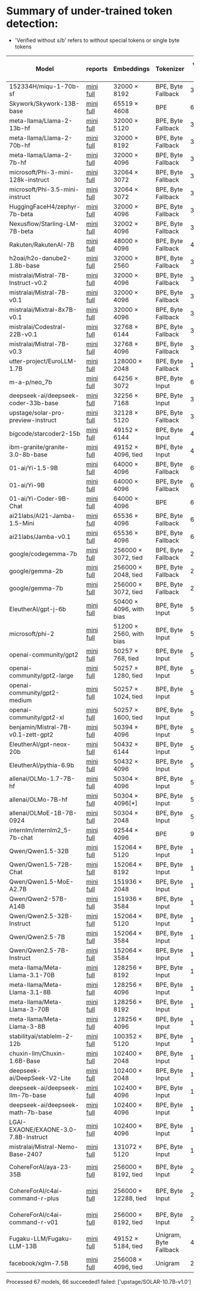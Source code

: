 # Summary of under-trained token detection:

* 'Verified without s/b' refers to without special tokens or single byte tokens


| Model                                | reports                                                                                                              | Embeddings              | Tokenizer              |   Vocab Size |   # bytes |   # unreachable |   # partial utf-8 |   # special | # verified   | # verified w/o s/b   | Longest token                    | Examples                                                                                                                                                                                                                                                                                                                                                                                         |
|--------------------------------------|----------------------------------------------------------------------------------------------------------------------|-------------------------|------------------------|--------------|-----------|-----------------|-------------------|-------------|--------------|----------------------|----------------------------------|--------------------------------------------------------------------------------------------------------------------------------------------------------------------------------------------------------------------------------------------------------------------------------------------------------------------------------------------------------------------------------------------------|
| 152334H/miqu-1-70b-sf                | [mini](reports_mini/152334H_miqu_1_70b_sf.md) [full](reports/152334H_miqu_1_70b_sf.md)                               | 32000 × 8192            | BPE, Byte Fallback     |        32000 |       351 |               0 |                 0 |           3 | 30/639       | 27/610               | springframework                  | ````` ▁Mediabestanden `````, ````` ▁Portály `````, ````` ederbörd `````, ````` ▁regnig `````, ````` хівовано `````, ````` ▁Мексичка `````, ````` %;\r `````, ````` ▁archiválva `````, ````` ▁demsel `````, ````` ▁});\r `````                                                                                                                                                                    |
| Skywork/Skywork-13B-base             | [mini](reports_mini/Skywork_Skywork_13B_base.md) [full](reports/Skywork_Skywork_13B_base.md)                         | 65519 × 4608            | BPE                    |        65519 |       351 |            1629 |                 0 |           3 | 14/1274      | 14/1274              | springframework                  | ````` ▁Mediabestanden `````, ````` ▁autorytatywna `````, ````` Webachiv `````, ````` Архівовано `````, ````` ▁Portály `````, ````` ▁Расподела `````, ````` nederbörd `````, ````` ▁demsel `````, ````` ▁eredetiből `````, ````` ▁regnig `````                                                                                                                                                    |
| meta-llama/Llama-2-13b-hf            | [mini](reports_mini/meta_llama_Llama_2_13b_hf.md) [full](reports/meta_llama_Llama_2_13b_hf.md)                       | 32000 × 5120            | BPE, Byte Fallback     |        32000 |       351 |               0 |                 0 |           3 | 20/639       | 17/567               | springframework                  | ````` ▁Mediabestanden `````, ````` ▁Portály `````, ````` ederbörd `````, ````` nederbörd `````, ````` ▁Расподела `````, ````` ▁demsel `````, ````` ▁regnig `````, ````` ▁Genomsnitt `````, ````` ▁Мексичка `````, ````` ▁Årsmed `````                                                                                                                                                            |
| meta-llama/Llama-2-70b-hf            | [mini](reports_mini/meta_llama_Llama_2_70b_hf.md) [full](reports/meta_llama_Llama_2_70b_hf.md)                       | 32000 × 8192            | BPE, Byte Fallback     |        32000 |       351 |               0 |                 0 |           3 | 32/639       | 30/625               | springframework                  | ````` ▁Mediabestanden `````, ````` ▁Portály `````, ````` ederbörd `````, ````` nederbörd `````, ````` ▁Расподела `````, ````` ▁demsel `````, ````` ▁regnig `````, ````` tatywna `````, ````` љашње `````, ````` хівовано `````                                                                                                                                                                   |
| meta-llama/Llama-2-7b-hf             | [mini](reports_mini/meta_llama_Llama_2_7b_hf.md) [full](reports/meta_llama_Llama_2_7b_hf.md)                         | 32000 × 4096            | BPE, Byte Fallback     |        32000 |       351 |               0 |                 0 |           3 | 20/639       | 19/551               | springframework                  | ````` ▁Mediabestanden `````, ````` ▁Portály `````, ````` oreferrer `````, ````` ederbörd `````, ````` ▁Расподела `````, ````` nederbörd `````, ````` ▁regnig `````, ````` ▁demsel `````, ````` tatywna `````, ````` љашње `````                                                                                                                                                                  |
| microsoft/Phi-3-mini-128k-instruct   | [mini](reports_mini/microsoft_Phi_3_mini_128k_instruct.md) [full](reports/microsoft_Phi_3_mini_128k_instruct.md)     | 32064 × 3072            | BPE, Byte Fallback     |        32011 |       351 |               0 |                 0 |          14 | 169/636      | 169/635              | springframework                  | ````` ▁Mediabestanden `````, ````` ▁autorytatywna `````, ````` ▁Хронологија `````, ````` ▁Portály `````, ````` Архівовано `````, ````` Webachiv `````, ````` ▁Спољашње `````, ````` ▁archiválva `````, ````` хівовано `````, ````` ▁regnigaste `````                                                                                                                                             |
| microsoft/Phi-3.5-mini-instruct      | [mini](reports_mini/microsoft_Phi_3_5_mini_instruct.md) [full](reports/microsoft_Phi_3_5_mini_instruct.md)           | 32064 × 3072            | BPE, Byte Fallback     |        32011 |       351 |               0 |                 0 |          14 | 88/636       | 87/633               | springframework                  | ````` ▁Хронологија `````, ````` Архівовано `````, ````` ▁Спољашње `````, ````` ▁Mediabestanden `````, ````` хівовано `````, ````` ▁autorytatywna `````, ````` Webachiv `````, ````` ▁надморској `````, ````` ▁regnigaste `````, ````` ▁årsnederbörd `````                                                                                                                                        |
| HuggingFaceH4/zephyr-7b-beta         | [mini](reports_mini/HuggingFaceH4_zephyr_7b_beta.md) [full](reports/HuggingFaceH4_zephyr_7b_beta.md)                 | 32000 × 4096            | BPE, Byte Fallback     |        32000 |       380 |               0 |                 0 |           3 | 76/637       | 70/529               | includegraphics                  | ````` \uefc0 `````, ````` ▁/**\r `````, ````` });\r `````, ````` };\r `````, ````` ▁});\r `````, ````` ';\r `````, ````` ▁//\r `````, ````` */\r `````, ````` >?[< `````, ````` ▁*/\r `````                                                                                                                                                                                                      |
| Nexusflow/Starling-LM-7B-beta        | [mini](reports_mini/Nexusflow_Starling_LM_7B_beta.md) [full](reports/Nexusflow_Starling_LM_7B_beta.md)               | 32002 × 4096            | BPE, Byte Fallback     |        32002 |       380 |               0 |                 0 |           5 | 48/636       | 42/530               | includegraphics                  | ````` \uefc0 `````, ````` ▁/**\r `````, ````` });\r `````, ````` ▁});\r `````, ````` ▁//\r `````, ````` };\r `````, ````` ';\r `````, ````` */\r `````, ````` >?[< `````, ````` ▁*/\r `````                                                                                                                                                                                                      |
| Rakuten/RakutenAI-7B                 | [mini](reports_mini/Rakuten_RakutenAI_7B.md) [full](reports/Rakuten_RakutenAI_7B.md)                                 | 48000 × 4096            | BPE, Byte Fallback     |        48000 |       380 |               0 |                 0 |           3 | 66/957       | 59/950               | includegraphics                  | ````` \uefc0 `````, ````` ▁/**\r `````, ````` });\r `````, ````` ▁//\r `````, ````` };\r `````, ````` ▁});\r `````, ````` >?[< `````, ````` */\r `````, ````` ]);\r `````, ````` ▁};\r `````                                                                                                                                                                                                     |
| h2oai/h2o-danube2-1.8b-base          | [mini](reports_mini/h2oai_h2o_danube2_1_8b_base.md) [full](reports/h2oai_h2o_danube2_1_8b_base.md)                   | 32000 × 2560            | BPE, Byte Fallback     |        32000 |       380 |               0 |                 0 |           3 | 64/637       | 62/617               | includegraphics                  | ````` \+\_\ `````, ````` \uefc0 `````, ````` iNdEx `````, ````` .^{[ `````, ````` ▁beginnetje `````, ````` ᥀ `````, ````` ▁febbra `````, ````` ▁Населення `````, ````` NdEx `````, ````` ederbörd `````                                                                                                                                                                                          |
| mistralai/Mistral-7B-Instruct-v0.2   | [mini](reports_mini/mistralai_Mistral_7B_Instruct_v0_2.md) [full](reports/mistralai_Mistral_7B_Instruct_v0_2.md)     | 32000 × 4096            | BPE, Byte Fallback     |        32000 |       380 |               0 |                 0 |           3 | 35/637       | 28/529               | includegraphics                  | ````` \uefc0 `````, ````` ▁/**\r `````, ````` ▁//\r `````, ````` >?[< `````, ````` */\r `````, ````` \x85 `````, ````` });\r `````, ````` };\r `````, ````` ';\r `````, ````` /**\r `````                                                                                                                                                                                                        |
| mistralai/Mistral-7B-v0.1            | [mini](reports_mini/mistralai_Mistral_7B_v0_1.md) [full](reports/mistralai_Mistral_7B_v0_1.md)                       | 32000 × 4096            | BPE, Byte Fallback     |        32000 |       380 |               0 |                 0 |           3 | 49/637       | 43/529               | includegraphics                  | ````` \uefc0 `````, ````` ▁/**\r `````, ````` });\r `````, ````` };\r `````, ````` ▁});\r `````, ````` ▁//\r `````, ````` ';\r `````, ````` */\r `````, ````` >?[< `````, ````` ▁*/\r `````                                                                                                                                                                                                      |
| mistralai/Mixtral-8x7B-v0.1          | [mini](reports_mini/mistralai_Mixtral_8x7B_v0_1.md) [full](reports/mistralai_Mixtral_8x7B_v0_1.md)                   | 32000 × 4096            | BPE, Byte Fallback     |        32000 |       380 |               0 |                 0 |           3 | 44/637       | 42/542               | includegraphics                  | ````` \uefc0 `````, ````` ▁/**\r `````, ````` ▁//\r `````, ````` });\r `````, ````` ▁});\r `````, ````` */\r `````, ````` };\r `````, ````` ]);\r `````, ````` ▁};\r `````, ````` ▁*/\r `````                                                                                                                                                                                                    |
| mistralai/Codestral-22B-v0.1         | [mini](reports_mini/mistralai_Codestral_22B_v0_1.md) [full](reports/mistralai_Codestral_22B_v0_1.md)                 | 32768 × 6144            | BPE, Byte Fallback     |        32768 |       380 |               0 |                 0 |         771 | 54/637       | 48/602               | includegraphics                  | ````` ▁/**\r `````, ````` });\r `````, ````` ▁//\r `````, ````` ';\r `````, ````` ▁},\r `````, ````` ]);\r `````, ````` ▁);\r `````, ````` ());\r `````, ````` ▁*/\r `````, ````` ▁};\r `````                                                                                                                                                                                                    |
| mistralai/Mistral-7B-v0.3            | [mini](reports_mini/mistralai_Mistral_7B_v0_3.md) [full](reports/mistralai_Mistral_7B_v0_3.md)                       | 32768 × 4096            | BPE, Byte Fallback     |        32768 |       380 |               0 |                 0 |         771 | 53/637       | 47/529               | includegraphics                  | ````` \uefc0 `````, ````` ▁/**\r `````, ````` });\r `````, ````` };\r `````, ````` ▁});\r `````, ````` ▁//\r `````, ````` ';\r `````, ````` */\r `````, ````` >?[< `````, ````` ▁*/\r `````                                                                                                                                                                                                      |
| utter-project/EuroLLM-1.7B           | [mini](reports_mini/utter_project_EuroLLM_1_7B.md) [full](reports/utter_project_EuroLLM_1_7B.md)                     | 128000 × 2048           | BPE, Byte Fallback     |       128000 |       354 |               1 |                 0 |         261 | 357/2559     | 101/2260             | includegraphics                  | ````` funsio `````, ````` urasGeneral `````, ````` ▁momč `````, ````` asaíne `````, ````` jetain `````, ````` ▁compéten `````, ````` ▁meais `````, ````` ħtie `````, ````` ▁voormal `````, ````` iċli `````                                                                                                                                                                                      |
| m-a-p/neo_7b                         | [mini](reports_mini/m_a_p_neo_7b.md) [full](reports/m_a_p_neo_7b.md)                                                 | 64256 × 3072            | BPE, Byte Input        |        64005 |       351 |               0 |                 0 |           8 | 403/1276     | 403/1276             | 即表明您已经阅读并接受上述条款   | ````` ▁只看该作者大 `````, ````` 写一个指定评分 `````, ````` ▁先判断以下内容的 `````, ````` nhelpviewer `````, ````` :①②\ `````, ````` 如所属地区或 `````, ````` 身份在社区发言 `````, ````` 用上半句或者 `````, ````` ▁请给出下面的 `````, ````` ▁这条电影评论 `````                                                                                                                            |
| deepseek-ai/deepseek-coder-33b-base  | [mini](reports_mini/deepseek_ai_deepseek_coder_33b_base.md) [full](reports/deepseek_ai_deepseek_coder_33b_base.md)   | 32256 × 7168            | BPE, Byte Input        |        32022 |       256 |              53 |               327 |           9 | 111/631      | 108/628              | ArgumentException                | ````` \xa0anys `````, ````` \xa0milions `````, ````` \xa0persones `````, ````` ▁desocupats `````, ````` Polítics `````, ````` automòbils `````, ````` ▁capbaix `````, ````` ▁unipersonals `````, ````` Родени `````, ````` ▁херцо `````                                                                                                                                                          |
| upstage/solar-pro-preview-instruct   | [mini](reports_mini/upstage_solar_pro_preview_instruct.md) [full](reports/upstage_solar_pro_preview_instruct.md)     | 32128 × 5120            | BPE, Byte Fallback     |        32128 |       351 |               0 |                 0 |         131 | 138/639      | 127/605              | PropertyChanged                  | ````` ▁regnigaste `````, ````` ▁Mediabestanden `````, ````` ▁Хронологија `````, ````` ▁årsnederbörd `````, ````` ▁Portály `````, ````` Архівовано `````, ````` ▁Спољашње `````, ````` ▁надморској `````, ````` ▁autorytatywna `````, ````` ▁савезној `````                                                                                                                                       |
| bigcode/starcoder2-15b               | [mini](reports_mini/bigcode_starcoder2_15b.md) [full](reports/bigcode_starcoder2_15b.md)                             | 49152 × 6144            | BPE, Byte Input        |        49152 |       242 |               0 |               676 |          38 | 128/968      | 128/966              | InvalidProtocolBufferException   | ````` Integervelvel `````, ````` Loremipumdolorsitametconsecteturadipiscingelit `````, ````` lcsStatusWlan `````, ````` ucMZQg `````, ````` hqSLBjKPZFq `````, ````` fWILIM `````, ````` tableOBJECT `````, ````` vjHPp `````, ````` fWILIMmJNUZLIEMNV `````, ````` GQGantt `````                                                                                                                |
| ibm-granite/granite-3.0-8b-base      | [mini](reports_mini/ibm_granite_granite_3_0_8b_base.md) [full](reports/ibm_granite_granite_3_0_8b_base.md)           | 49152 × 4096, tied      | BPE, Byte Input        |        49152 |       242 |               0 |               675 |          19 | 209/979      | 198/967              | InvalidProtocolBufferException   | ````` DetalleNotaCreditoPuntoVenta `````, ````` strmojo `````, ````` ExperimentResultSet `````, ````` DocSyntaxParser `````, ````` ParamCaption `````, ````` DetalleOrdenCompra `````, ````` MODRST `````, ````` esatterwhite `````, ````` DetalleFacturaProveedor `````, ````` StatusPointer `````                                                                                              |
| 01-ai/Yi-1.5-9B                      | [mini](reports_mini/01_ai_Yi_1_5_9B.md) [full](reports/01_ai_Yi_1_5_9B.md)                                           | 64000 × 4096            | BPE, Byte Fallback     |        64000 |       354 |               4 |                 0 |         238 | 63/1274      | 61/1261              | Acknowledgements                 | ````` \\+::\\+ `````, ````` \\+\\_\\+\\+ `````, ````` \\+\\_\\+ `````, ````` mabaochang `````, ````` \\+:: `````, ````` nzoem `````, ````` \\+\\_\\ `````, ````` Разпространение `````, ````` mcited `````, ````` ":"\ufeff `````                                                                                                                                                                |
| 01-ai/Yi-9B                          | [mini](reports_mini/01_ai_Yi_9B.md) [full](reports/01_ai_Yi_9B.md)                                                   | 64000 × 4096            | BPE, Byte Fallback     |        64000 |       354 |               4 |                 0 |         238 | 82/1274      | 80/1266              | Acknowledgements                 | ````` \\+::\\+ `````, ````` \\+\\_\\+\\+ `````, ````` \\+\\_\\+ `````, ````` mabaochang `````, ````` \\+:: `````, ````` nzoem `````, ````` \\+\\_\\ `````, ````` Разпространение `````, ````` mcited `````, ````` ":"\ufeff `````                                                                                                                                                                |
| 01-ai/Yi-Coder-9B-Chat               | [mini](reports_mini/01_ai_Yi_Coder_9B_Chat.md) [full](reports/01_ai_Yi_Coder_9B_Chat.md)                             | 64000 × 4096            | BPE                    |        64000 |       354 |               3 |                 0 |         238 | 477/1279     | 299/1094             | Acknowledgements                 | ````` \\+\\_\\+\\+ `````, ````` \\+::\\+ `````, ````` ▁本实用新型的 `````, ````` mabaochang `````, ````` nzoem `````, ````` mcited `````, ````` ▁本实用新型 `````, ````` \\+\\_\\+ `````, ````` mrrooter `````, ````` Разпространение `````                                                                                                                                                      |
| ai21labs/AI21-Jamba-1.5-Mini         | [mini](reports_mini/ai21labs_AI21_Jamba_1_5_Mini.md) [full](reports/ai21labs_AI21_Jamba_1_5_Mini.md)                 | 65536 × 4096            | BPE, Byte Fallback     |        65536 |       355 |               0 |                 0 |        1543 | 6/1280       | 3/1176               | ArgumentException                | ````` derrelsc `````, ````` .\xa0(\[ `````, ````` ronicsystems `````                                                                                                                                                                                                                                                                                                                             |
| ai21labs/Jamba-v0.1                  | [mini](reports_mini/ai21labs_Jamba_v0_1.md) [full](reports/ai21labs_Jamba_v0_1.md)                                   | 65536 × 4096            | BPE, Byte Fallback     |        65536 |       355 |               0 |                 0 |        1543 | 6/1280       | 3/1176               | ArgumentException                | ````` derrelsc `````, ````` .\xa0(\[ `````, ````` ronicsystems `````                                                                                                                                                                                                                                                                                                                             |
| google/codegemma-7b                  | [mini](reports_mini/google_codegemma_7b.md) [full](reports/google_codegemma_7b.md)                                   | 256000 × 3072, tied     | BPE, Byte Fallback     |       256000 |       380 |               1 |                 0 |         158 | 936/5117     | 834/5015             | TouchableOpacity                 | ````` ^(@)$_ `````, ````` हिंदीखरीदारी `````, ````` \u200cآمباردا `````, ````` ſammen `````, ````` ▁coachTry `````, ````` ſſung `````, ````` ▁AcceptedLoading `````, ````` EnglishChoose `````, ````` ▁queſto `````, ````` ▁queſta `````                                                                                                                                                               |
| google/gemma-2b                      | [mini](reports_mini/google_gemma_2b.md) [full](reports/google_gemma_2b.md)                                           | 256000 × 2048, tied     | BPE, Byte Fallback     |       256000 |       380 |               1 |                 0 |         158 | 3161/5119    | 3055/5013            | TouchableOpacity                 | ````` ^(@)$_ `````, ````` हिंदीखरीदारी `````, ````` ▁coachTry `````, ````` \u200cآمباردا `````, ````` ▁AcceptedLoading `````, ````` ſammen `````, ````` ſſung `````, ````` ▁Weiſe `````, ````` ▁ſeines `````, ````` )$_. `````                                                                                                                                                                         |
| google/gemma-7b                      | [mini](reports_mini/google_gemma_7b.md) [full](reports/google_gemma_7b.md)                                           | 256000 × 3072, tied     | BPE, Byte Fallback     |       256000 |       380 |               1 |                 0 |         158 | 800/5119     | 694/5013             | TouchableOpacity                 | ````` हिंदीखरीदारी `````, ````` \u200cآمباردا `````, ````` ^(@)$_ `````, ````` ▁coachTry `````, ````` ▁queſto `````, ````` ▁AcceptedLoading `````, ````` ſammen `````, ````` ▁zuſammen `````, ````` ▁queſta `````, ````` EnglishChoose `````                                                                                                                                                           |
| EleutherAI/gpt-j-6b                  | [mini](reports_mini/EleutherAI_gpt_j_6b.md) [full](reports/EleutherAI_gpt_j_6b.md)                                   | 50400 × 4096, with bias | BPE, Byte Input        |        50400 |       256 |               0 |               216 |         144 | 200/1002     | 57/848               | BuyableInstoreAndOnline          | ````` ▁attRot `````, ````` ▁externalToEVA `````, ````` EStreamFrame `````, ````` ▁RandomRedditor `````, ````` PsyNetMessage `````, ````` ▁SolidGoldMagikarp `````, ````` ▁Adinida `````, ````` ▁RandomRedditorWithNo `````, ````` cloneembedreportprint `````, ````` oreAndOnline `````                                                                                                          |
| microsoft/phi-2                      | [mini](reports_mini/microsoft_phi_2.md) [full](reports/microsoft_phi_2.md)                                           | 51200 × 2560, with bias | BPE, Byte Input        |        50295 |       256 |               0 |               216 |           1 | 103/999      | 101/969              | BuyableInstoreAndOnline          | ````` DragonMagazine `````, ````` ▁Dragonbound `````, ````` ▁RandomRedditorWithNo `````, ````` ▁externalToEVAOnly `````, ````` GoldMagikarp `````, ````` TPPStreamerBot `````, ````` Downloadha `````, ````` EStreamFrame `````, ````` ?????-?????- `````, ````` ▁TheNitrome `````                                                                                                               |
| openai-community/gpt2                | [mini](reports_mini/openai_community_gpt2.md) [full](reports/openai_community_gpt2.md)                               | 50257 × 768, tied       | BPE, Byte Input        |        50257 |       256 |               0 |               216 |           1 | 65/999       | 33/967               | BuyableInstoreAndOnline          | ````` InstoreAndOnline `````, ````` rawdownload `````, ````` quickShip `````, ````` oreAndOnline `````, ````` embedreportprint `````, ````` ▁サーティ `````, ````` ▁RandomRedditor `````, ````` ▁externalToEVA `````, ````` ▁TheNitrome `````, ````` reportprint `````                                                                                                                           |
| openai-community/gpt2-large          | [mini](reports_mini/openai_community_gpt2_large.md) [full](reports/openai_community_gpt2_large.md)                   | 50257 × 1280, tied      | BPE, Byte Input        |        50257 |       256 |               0 |               216 |           1 | 60/999       | 28/967               | BuyableInstoreAndOnline          | ````` ▁サーティ `````, ````` InstoreAndOnline `````, ````` oreAndOnline `````, ````` ▁TheNitrome `````, ````` rawdownload `````, ````` quickShip `````, ````` embedreportprint `````, ````` ▁RandomRedditor `````, ````` ▁externalToEVA `````, ````` reportprint `````                                                                                                                           |
| openai-community/gpt2-medium         | [mini](reports_mini/openai_community_gpt2_medium.md) [full](reports/openai_community_gpt2_medium.md)                 | 50257 × 1024, tied      | BPE, Byte Input        |        50257 |       256 |               0 |               216 |           1 | 49/999       | 17/967               | BuyableInstoreAndOnline          | ````` reportprint `````, ````` ▁サーティ `````, ````` ▁externalToEVA `````, ````` rawdownload `````, ````` quickShip `````, ````` ▁RandomRedditor `````, ````` ▁TheNitrome `````, ````` InstoreAndOnline `````, ````` embedreportprint `````, ````` oreAndOnline `````                                                                                                                           |
| openai-community/gpt2-xl             | [mini](reports_mini/openai_community_gpt2_xl.md) [full](reports/openai_community_gpt2_xl.md)                         | 50257 × 1600, tied      | BPE, Byte Input        |        50257 |       256 |               0 |               216 |           1 | 67/999       | 35/967               | BuyableInstoreAndOnline          | ````` embedreportprint `````, ````` quickShip `````, ````` ▁サーティ `````, ````` ▁externalToEVA `````, ````` reportprint `````, ````` rawdownload `````, ````` oreAndOnline `````, ````` InstoreAndOnline `````, ````` ▁TheNitrome `````, ````` ▁RandomRedditor `````                                                                                                                           |
| benjamin/Mistral-7B-v0.1-zett-gpt2   | [mini](reports_mini/benjamin_Mistral_7B_v0_1_zett_gpt2.md) [full](reports/benjamin_Mistral_7B_v0_1_zett_gpt2.md)     | 50394 × 4096            | BPE, Byte Input        |        50394 |       256 |              63 |               216 |           7 | 19/1002      | 13/979               | BuyableInstoreAndOnline          | ````` 黒 `````, ````` ァ `````, ````` 戦 `````, ````` ゴ `````, ````` 龍 `````, ````` ガ `````, ````` ム `````, ````` ギ `````, ````` ヴ `````, ````` ィ `````                                                                                                                                                                                                                                   |
| EleutherAI/gpt-neox-20b              | [mini](reports_mini/EleutherAI_gpt_neox_20b.md) [full](reports/EleutherAI_gpt_neox_20b.md)                           | 50432 × 6144            | BPE, Byte Input        |        50277 |       243 |             221 |               369 |           2 | 10/993       | 9/889                | ArgumentException                | ````` FFIRMED `````, ````` ▁taxp `````, ````` ▁biomark `````, ````` ▁affidav `````, ````` ortunately `````, ````` ▁questionna `````, ````` GLIGENCE `````, ````` NdEx `````, ````` ▁BytePtrFromString `````                                                                                                                                                                                      |
| EleutherAI/pythia-6.9b               | [mini](reports_mini/EleutherAI_pythia_6_9b.md) [full](reports/EleutherAI_pythia_6_9b.md)                             | 50432 × 4096            | BPE, Byte Input        |        50277 |       243 |             221 |               369 |           2 | 14/993       | 13/933               | ArgumentException                | ````` FFIRMED `````, ````` ▁taxp `````, ````` ▁affidav `````, ````` ▁biomark `````, ````` ortunately `````, ````` ▁researc `````, ````` GLIGENCE `````, ````` visiae `````, ````` NdEx `````, ````` pendicular `````                                                                                                                                                                             |
| allenai/OLMo-1.7-7B-hf               | [mini](reports_mini/allenai_OLMo_1_7_7B_hf.md) [full](reports/allenai_OLMo_1_7_7B_hf.md)                             | 50304 × 4096            | BPE, Byte Input        |        50280 |       243 |             221 |               369 |           2 | 175/993      | 174/992              | ArgumentException                | ````` ▁()](\ `````, ````` ]{}\_ `````, ````` ]{}\^[ `````, ````` ^\[[@ `````, ````` "}**). `````, ````` \])]{} `````, ````` ^−/− `````, ````` .^\[[@ `````, ````` ]\]^ `````, ````` ]{}\_[ `````                                                                                                                                                                                                 |
| allenai/OLMo-7B-hf                   | [mini](reports_mini/allenai_OLMo_7B_hf.md) [full](reports/allenai_OLMo_7B_hf.md)                                     | 50304 × 4096[*]         | BPE, Byte Input        |        50280 |       243 |             221 |               369 |           2 | 266/993      | 265/992              | ArgumentException                | ````` \])]{} `````, ````` ▁§\[ `````, ````` ▁()](\ `````, ````` ]{}\_ `````, ````` ]{}\^[ `````, ````` .^\[[@ `````, ````` $.[]{ `````, ````` :**]{} `````, ````` ^\[[@ `````, ````` ]\]^ `````                                                                                                                                                                                                  |
| allenai/OLMoE-1B-7B-0924             | [mini](reports_mini/allenai_OLMoE_1B_7B_0924.md) [full](reports/allenai_OLMoE_1B_7B_0924.md)                         | 50304 × 2048            | BPE, Byte Input        |        50280 |       243 |             221 |               369 |           2 | 80/993       | 79/905               | ArgumentException                | ````` \|\|\|EMAIL_ADDRESS\|\|\| `````, ````` \|\|\|PHONE_NUMBER\|\|\| `````, ````` \|\|\|IP_ADDRESS\|\|\| `````, ````` .^\[[@ `````, ````` ▁()](\ `````, ````` ]{}\_ `````, ````` ]{}\_[ `````, ````` ]{}\^[ `````, ````` \])]{} `````, ````` ]\]^ `````                                                                                                                                         |
| internlm/internlm2_5-7b-chat         | [mini](reports_mini/internlm_internlm2_5_7b_chat.md) [full](reports/internlm_internlm2_5_7b_chat.md)                 | 92544 × 4096            | BPE                    |        92544 |       383 |              64 |                 0 |         150 | 453/1845     | 312/1700             | InvalidArgumentException         | ````` 現時由南極條約體系管理 `````, ````` 南極條約體系管理 `````, ````` 年美國人口普查的數據 `````, ````` 而該地的平均海拔高度為 `````, ````` 當中陸地面積為 `````, ````` 該地的面積和人口 `````, ````` 而人口密度為每平方千米 `````, ````` 人口密度為每平方千米 `````, ````` 不会自动计算在总价中 `````, ````` 而水域面積為 `````                                                               |
| Qwen/Qwen1.5-32B                     | [mini](reports_mini/Qwen_Qwen1_5_32B.md) [full](reports/Qwen_Qwen1_5_32B.md)                                         | 152064 × 5120           | BPE, Byte Input        |       151646 |       256 |            1906 |              1320 |           6 | 2450/2966    | 2450/2964            | abcdefghijklmnopqrstuvwxyz       | ````` ▁ForCanBeConvertedToF `````, ````` ▁ForCanBeConverted `````, ````` useRalative `````, ````` ספטמ `````, ````` (stypy `````, ````` $PostalCodesNL `````, ````` \tTokenNameIdentifier `````, ````` Japgolly `````, ````` PostalCodesNL `````, ````` ▁typingsJapgolly `````                                                                                                                   |
| Qwen/Qwen1.5-72B-Chat                | [mini](reports_mini/Qwen_Qwen1_5_72B_Chat.md) [full](reports/Qwen_Qwen1_5_72B_Chat.md)                               | 152064 × 8192           | BPE, Byte Input        |       151646 |       256 |            1906 |              1320 |           6 | 2047/2968    | 2047/2966            | abcdefghijklmnopqrstuvwxyz       | ````` ▁ForCanBeConverted `````, ````` ספטמ `````, ````` ▁ForCanBeConvertedToF `````, ````` $PostalCodesNL `````, ````` PostalCodesNL `````, ````` טלוו `````, ````` (stypy `````, ````` ▁zwłaszc `````, ````` \tTokenNameIdentifier `````, ````` useRalative `````                                                                                                                               |
| Qwen/Qwen1.5-MoE-A2.7B               | [mini](reports_mini/Qwen_Qwen1_5_MoE_A2_7B.md) [full](reports/Qwen_Qwen1_5_MoE_A2_7B.md)                             | 151936 × 2048           | BPE, Byte Input        |       151646 |       256 |            1906 |              1320 |           6 | 2725/2968    | 2723/2966            | abcdefghijklmnopqrstuvwxyz       | ````` $PostalCodesNL `````, ````` ▁typingsJapgolly `````, ````` \tTokenNameIdentifier `````, ````` ▁typingsSlinky `````, ````` ▁zwłaszc `````, ````` (stypy `````, ````` ▁ForCanBeConverted `````, ````` ספטמ `````, ````` useRalative `````, ````` ▁ForCanBeConvertedToF `````                                                                                                                  |
| Qwen/Qwen2-57B-A14B                  | [mini](reports_mini/Qwen_Qwen2_57B_A14B.md) [full](reports/Qwen_Qwen2_57B_A14B.md)                                   | 151936 × 3584           | BPE, Byte Input        |       151646 |       256 |            1906 |              1320 |           6 | 1694/2966    | 1694/2966            | abcdefghijklmnopqrstuvwxyz       | ````` ▁ForCanBeConverted `````, ````` ▁ForCanBeConvertedToF `````, ````` PostalCodesNL `````, ````` $PostalCodesNL `````, ````` useRal `````, ````` useRalative `````, ````` (stypy `````, ````` ▁zwłaszc `````, ````` webElementX `````, ````` 𑘁 `````                                                                                                                                          |
| Qwen/Qwen2.5-32B-Instruct            | [mini](reports_mini/Qwen_Qwen2_5_32B_Instruct.md) [full](reports/Qwen_Qwen2_5_32B_Instruct.md)                       | 152064 × 5120           | BPE, Byte Input        |       151665 |       256 |            1906 |              1320 |          25 | 1256/2979    | 1238/2958            | abcdefghijklmnopqrstuvwxyz       | ````` ▁ForCanBeConverted `````, ````` ▁ForCanBeConvertedToF `````, ````` PostalCodesNL `````, ````` $PostalCodesNL `````, ````` (stypy `````, ````` ▁zwłaszc `````, ````` \tTokenNameIdentifier `````, ````` ▁thuisontvangst `````, ````` טלוו `````, ````` useRalative `````                                                                                                                    |
| Qwen/Qwen2.5-7B                      | [mini](reports_mini/Qwen_Qwen2_5_7B.md) [full](reports/Qwen_Qwen2_5_7B.md)                                           | 152064 × 3584           | BPE, Byte Input        |       151665 |       256 |            1906 |              1320 |          25 | 1332/2979    | 1311/2958            | abcdefghijklmnopqrstuvwxyz       | ````` \tTokenNameIdentifier `````, ````` ▁ForCanBeConverted `````, ````` ▁ForCanBeConvertedToF `````, ````` PostalCodesNL `````, ````` $PostalCodesNL `````, ````` ▁zwłaszc `````, ````` (stypy `````, ````` טלוו `````, ````` ▁thuisontvangst `````, ````` useRalative `````                                                                                                                    |
| Qwen/Qwen2.5-7B-Instruct             | [mini](reports_mini/Qwen_Qwen2_5_7B_Instruct.md) [full](reports/Qwen_Qwen2_5_7B_Instruct.md)                         | 152064 × 3584           | BPE, Byte Input        |       151665 |       256 |            1906 |              1320 |          25 | 1859/2979    | 1842/2958            | abcdefghijklmnopqrstuvwxyz       | ````` \tTokenNameIdentifier `````, ````` ▁ForCanBeConverted `````, ````` ▁ForCanBeConvertedToF `````, ````` PostalCodesNL `````, ````` $PostalCodesNL `````, ````` ▁zwłaszc `````, ````` (stypy `````, ````` טלוו `````, ````` ▁thuisontvangst `````, ````` useRalative `````                                                                                                                    |
| meta-llama/Meta-Llama-3.1-70B        | [mini](reports_mini/meta_llama_Meta_Llama_3_1_70B.md) [full](reports/meta_llama_Meta_Llama_3_1_70B.md)               | 128256 × 8192           | BPE, Byte Input        |       128256 |       256 |               0 |              1224 |         256 | 458/2539     | 204/2202             | abcdefghijklmnopqrstuvwxyz       | ````` $PostalCodesNL `````, ````` ▁ForCanBeConvertedToF `````, ````` илася `````, ````` useRalative `````, ````` ávající `````, ````` илакти `````, ````` атися `````, ````` ыџN `````, ````` ЎыџN `````, ````` İTESİ `````                                                                                                                                                                      |
| meta-llama/Meta-Llama-3.1-8B         | [mini](reports_mini/meta_llama_Meta_Llama_3_1_8B.md) [full](reports/meta_llama_Meta_Llama_3_1_8B.md)                 | 128256 × 4096           | BPE, Byte Input        |       128256 |       256 |               0 |              1224 |         256 | 534/2540     | 280/2225             | abcdefghijklmnopqrstuvwxyz       | ````` $PostalCodesNL `````, ````` итися `````, ````` ıldığında `````, ````` аракт `````, ````` ЎыџN `````, ````` ▁ForCanBeConverted `````, ````` \tTokenNameIdentifier `````, ````` атися `````, ````` ;\r\r\r\n `````, ````` ávající `````                                                                                                                                                      |
| meta-llama/Meta-Llama-3-70B          | [mini](reports_mini/meta_llama_Meta_Llama_3_70B.md) [full](reports/meta_llama_Meta_Llama_3_70B.md)                   | 128256 × 8192           | BPE, Byte Input        |       128256 |       256 |               0 |              1224 |         256 | 462/2539     | 208/2204             | ABCDEFGHIJKLMNOPQRSTUVWXYZ       | ````` $PostalCodesNL `````, ````` ▁ForCanBeConvertedToF `````, ````` илася `````, ````` useRalative `````, ````` ávající `````, ````` илакти `````, ````` ыџN `````, ````` атися `````, ````` ЎыџN `````, ````` İTESİ `````                                                                                                                                                                      |
| meta-llama/Meta-Llama-3-8B           | [mini](reports_mini/meta_llama_Meta_Llama_3_8B.md) [full](reports/meta_llama_Meta_Llama_3_8B.md)                     | 128256 × 4096           | BPE, Byte Input        |       128256 |       256 |               0 |              1224 |         256 | 556/2540     | 302/2203             | ABCDEFGHIJKLMNOPQRSTUVWXYZ       | ````` $PostalCodesNL `````, ````` итися `````, ````` \tTokenNameIdentifier `````, ````` ▁ForCanBeConverted `````, ````` ıldığında `````, ````` аракт `````, ````` ;\r\r\r\n `````, ````` атися `````, ````` еристи `````, ````` ávající `````                                                                                                                                                    |
| stabilityai/stablelm-2-12b           | [mini](reports_mini/stabilityai_stablelm_2_12b.md) [full](reports/stabilityai_stablelm_2_12b.md)                     | 100352 × 5120           | BPE, Byte Input        |       100289 |       256 |            1102 |               645 |          33 | 138/1997     | 109/1966             | ABCDEFGHIJKLMNOPQRSTUVWXYZ       | ````` (stypy `````, ````` PostalCodesNL `````, ````` ▁ForCanBeConverted `````, ````` useRalative `````, ````` \tTokenNameIdentifier `````, ````` ▁ForCanBeConvertedToF `````, ````` $PostalCodesNL `````, ````` elementGuidId `````, ````` webElementXpaths `````, ````` webElementProperties `````                                                                                              |
| chuxin-llm/Chuxin-1.6B-Base          | [mini](reports_mini/chuxin_llm_Chuxin_1_6B_Base.md) [full](reports/chuxin_llm_Chuxin_1_6B_Base.md)                   | 102400 × 2048           | BPE, Byte Input        |       100015 |       256 |              32 |               438 |           2 | 887/1990     | 886/1983             | IllegalArgumentException         | ````` 日内与新浪看点 `````, ````` 不代表新浪看点 `````, ````` 基督教基督教基督教 `````, ````` controlcap `````, ````` orangehilldev `````, ````` кедония `````, ````` посолство `````, ````` lemanya `````, ````` ▁EDIPU `````, ````` RecordedVote `````                                                                                                                                         |
| deepseek-ai/DeepSeek-V2-Lite         | [mini](reports_mini/deepseek_ai_DeepSeek_V2_Lite.md) [full](reports/deepseek_ai_DeepSeek_V2_Lite.md)                 | 102400 × 2048           | BPE, Byte Input        |       100002 |       243 |              12 |               438 |           2 | 202/1989     | 202/1989             | IllegalArgumentException         | ````` ="../../../../..">< `````, ````` IconSuccessEncoded `````, ````` IconErrorEncoded `````, ````` orangehilldev `````, ````` ExternalTaskPojo `````, ````` typeNameLink `````, ````` navBarCell `````, ````` textquoted `````, ````` 日内与新浪看点 `````, ````` Supamiu `````                                                                                                                |
| deepseek-ai/deepseek-llm-7b-base     | [mini](reports_mini/deepseek_ai_deepseek_llm_7b_base.md) [full](reports/deepseek_ai_deepseek_llm_7b_base.md)         | 102400 × 4096           | BPE, Byte Input        |       100015 |       256 |              32 |               438 |           2 | 188/1989     | 188/1989             | IllegalArgumentException         | ````` IconSuccessEncoded `````, ````` IconErrorEncoded `````, ````` ="../../../../..">< `````, ````` ▁allClassesLink `````, ````` 日内与新浪看点 `````, ````` ExternalTaskPojo `````, ````` Irefn `````, ````` orangehilldev `````, ````` navBarCell `````, ````` memSeparator `````                                                                                                             |
| deepseek-ai/deepseek-math-7b-base    | [mini](reports_mini/deepseek_ai_deepseek_math_7b_base.md) [full](reports/deepseek_ai_deepseek_math_7b_base.md)       | 102400 × 4096           | BPE, Byte Input        |       100002 |       243 |              12 |               438 |           2 | 202/1989     | 202/1989             | IllegalArgumentException         | ````` IconSuccessEncoded `````, ````` 日内与新浪看点 `````, ````` IconErrorEncoded `````, ````` orangehilldev `````, ````` 不代表新浪看点 `````, ````` ="../../../../..">< `````, ````` ▁EDIPU `````, ````` lemanya `````, ````` odeciclismo `````, ````` кедония `````                                                                                                                          |
| LGAI-EXAONE/EXAONE-3.0-7.8B-Instruct | [mini](reports_mini/LGAI_EXAONE_EXAONE_3_0_7_8B_Instruct.md) [full](reports/LGAI_EXAONE_EXAONE_3_0_7_8B_Instruct.md) | 102400 × 4096           | BPE, Byte Input        |       102400 |       256 |               2 |              1222 |         314 | 763/2022     | 462/1648             | MethodAccessorImpl               | ````` ▁**]{}, `````, ````` ▁\|>#!/ `````, ````` ▁FBQyx `````, ````` ▁\x95\x98 `````, ````` ▁*]{}, `````, ````` ▁',['../ `````, ````` ▁\x9d\x80 `````, ````` ▁*]{}. `````, ````` ▁$]{}]{} `````, ````` ▁*]{} `````                                                                                                                                                                                |
| mistralai/Mistral-Nemo-Base-2407     | [mini](reports_mini/mistralai_Mistral_Nemo_Base_2407.md) [full](reports/mistralai_Mistral_Nemo_Base_2407.md)         | 131072 × 5120           | BPE, Byte Input        |       131072 |       256 |               0 |              1307 |        1000 | 1279/2595    | 277/1585             | Vriendschappelijk                | ````` ోగ్యాస్ `````, ````` 页面存档 `````, ````` ురుగున `````, ````` ▁పారబో `````, ````` రుగుదొడ `````, ````` ▁erresident `````, ````` మురుగున `````, ````` \xa0μg `````, ````` ▁ట్రాక్టర్ల `````, ````` abezian `````                                                                                                                                                                                              |
| CohereForAI/aya-23-35B               | [mini](reports_mini/CohereForAI_aya_23_35B.md) [full](reports/CohereForAI_aya_23_35B.md)                             | 256000 × 8192, tied     | BPE, Byte Input        |       255029 |       256 |            1403 |              2956 |          37 | 1693/5012    | 1650/4955            | InvalidProtocolBufferException   | ````` tochassubtree `````, ````` ▁ARStdSong `````, ````` ▁林肯近地小行星研究小 `````, ````` 目前尚未由人工引 `````, ````` ageryears `````, ````` AddLanguageSpecificText `````, ````` tocguid `````, ````` ▁hbBiddersParams `````, ````` recDocCases `````, ````` \U000e0067\U000e0062\U000e0065\U000e006e\U000e0067\U000e007f\U000e0067\U000e0062\U000e0065\U000e006e\U000e0067\U000e007f ````` |
| CohereForAI/c4ai-command-r-plus      | [mini](reports_mini/CohereForAI_c4ai_command_r_plus.md) [full](reports/CohereForAI_c4ai_command_r_plus.md)           | 256000 × 12288, tied    | BPE, Byte Input        |       255029 |       256 |            1403 |              2956 |          37 | 75/5012      | 47/4962              | InvalidProtocolBufferException   | ````` tocguid `````, ````` 目前尚未由人工引 `````, ````` ▁ARStdSong `````, ````` ▁hbBiddersParams `````, ````` recDocCases `````, ````` ▁林肯近地小行星研究小 `````, ````` AddLanguageSpecificText `````, ````` \U000e0067\U000e0062\U000e0065\U000e006e\U000e0067\U000e007f\U000e0067\U000e0062\U000e0065\U000e006e\U000e0067\U000e007f `````, ````` tocectory `````, ````` 和人口皆未知 `````  |
| CohereForAI/c4ai-command-r-v01       | [mini](reports_mini/CohereForAI_c4ai_command_r_v01.md) [full](reports/CohereForAI_c4ai_command_r_v01.md)             | 256000 × 8192, tied     | BPE, Byte Input        |       255029 |       256 |            1403 |              2956 |          37 | 306/5012     | 278/4963             | InvalidProtocolBufferException   | ````` AddLanguageSpecificText `````, ````` ▁ARStdSong `````, ````` ▁林肯近地小行星研究小 `````, ````` tochassubtree `````, ````` ageryears `````, ````` ▁hbBiddersParams `````, ````` tocguid `````, ````` 目前尚未由人工引 `````, ````` recDocCases `````, ````` \U000e0067\U000e0062\U000e0065\U000e006e\U000e0067\U000e007f\U000e0067\U000e0062\U000e0065\U000e006e\U000e0067\U000e007f ````` |
| Fugaku-LLM/Fugaku-LLM-13B            | [mini](reports_mini/Fugaku_LLM_Fugaku_LLM_13B.md) [full](reports/Fugaku_LLM_Fugaku_LLM_13B.md)                       | 49152 × 5184, tied      | Unigram, Byte Fallback |        48586 |       353 |              85 |                 0 |           8 | 682/972      | 675/965              | FIAsyncOperation                 | ````` ▁kGTLR `````, ````` RESETVALUE `````, ````` \ue964 `````, ````` YYCURSOR `````, ````` ▁GBProperty `````, ````` CyFunction `````, ````` VNVPROC `````, ````` DIPSETTING `````, ````` acadoWorkspace `````, ````` ewGetProcAddress `````                                                                                                                                                     |
| facebook/xglm-7.5B                   | [mini](reports_mini/facebook_xglm_7_5B.md) [full](reports/facebook_xglm_7_5B.md)                                     | 256008 × 4096, tied     | Unigram                |       256008 |        94 |              20 |                 0 |          11 | 12/5129      | 11/5120              | 习近平新时代中国特色社会主义思想 | ````` වැසි `````, ````` ▁ukupnog `````, ````` ᓯᒪᔪ `````, ````` ▁ਪ੍ਰਕਾਸ਼ `````, ````` ▁podmienok `````, ````` ▁sėkmingai `````, ````` рацыі `````, ````` ▁යාපාරය `````, ````` ೋರ್ಟ್ `````, ````` න්ද් `````                                                                                                                                                                                                   |

Processed 67 models, 66 succeeded1 failed: ['upstage/SOLAR-10.7B-v1.0']
